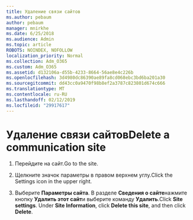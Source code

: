 ```yaml
---
title: Удаление связи сайтов
ms.author: pebaum
author: pebaum
manager: mnirkhe
ms.date: 6/25/2018
ms.audience: Admin
ms.topic: article
ROBOTS: NOINDEX, NOFOLLOW
localization_priority: Normal
ms.collection: Adm_O365
ms.custom: Adm_O365
ms.assetid: d132106a-d55b-4233-8664-56ae8e4c226b
ms.openlocfilehash: 3d4980dc86390ae89fa8cd068ebc3bd6ba201a30
ms.sourcegitcommit: dd43cc0a9470f98b8ef2a3787c823801d674c666
ms.translationtype: MT
ms.contentlocale: ru-RU
ms.lasthandoff: 02/12/2019
ms.locfileid: "29917617"
---
```

# <a name="delete-a-communication-site"></a><span data-ttu-id="c15b5-102">Удаление связи сайтов</span><span class="sxs-lookup"><span data-stu-id="c15b5-102">Delete a communication site</span></span>

1. <span data-ttu-id="c15b5-103">Перейдите на сайт.</span><span class="sxs-lookup"><span data-stu-id="c15b5-103">Go to the site.</span></span>
    
2. <span data-ttu-id="c15b5-104">Щелкните значок параметры в правом верхнем углу.</span><span class="sxs-lookup"><span data-stu-id="c15b5-104">Click the Settings icon in the upper right.</span></span>
    
3. <span data-ttu-id="c15b5-p101">Выберите **Параметры сайта**. В разделе **Сведения о сайте**нажмите кнопку **Удалить этот сайт**и выберите команду **Удалить**.</span><span class="sxs-lookup"><span data-stu-id="c15b5-p101">Click **Site settings**. Under **Site Information**, click **Delete this site**, and then click **Delete**.</span></span>
    

